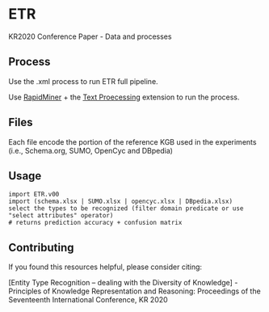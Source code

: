 # ETR
KR2020 Conference Paper - Data and processes 

## Process

Use the .xml process to run ETR full pipeline. 

Use [RapidMiner](https://rapidminer.com/) + the [Text Proecessing](https://marketplace.rapidminer.com/UpdateServer/faces/product_details.xhtml?productId=rmx_text) extension to run the process.

## Files

Each file encode the portion of the reference KGB used in the experiments (i.e., Schema.org, SUMO, OpenCyc and DBpedia)


## Usage

```
import ETR.v00
import (schema.xlsx | SUMO.xlsx | opencyc.xlsx | DBpedia.xlsx) 
select the types to be recognized (filter domain predicate or use "select attributes" operator)
# returns prediction accuracy + confusion matrix 
```

## Contributing

If you found this resources helpful, please consider citing:

[Entity Type Recognition – dealing with the Diversity of Knowledge] - Principles of Knowledge Representation and Reasoning: Proceedings of the Seventeenth International Conference, KR 2020


